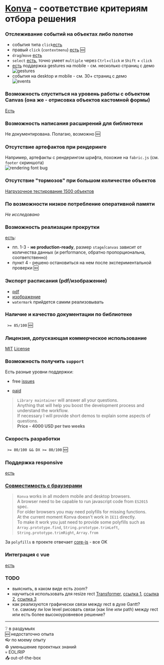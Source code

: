 # [Konva](https://konvajs.org/docs/sandbox/index.html) - соответствие критериям отбора решения

### Отслеживание событий на объектах либо полотне

-   события типа `click`[есть](https://konvajs.org/docs/events/Pointer_Events.html)
-   правый `click` (`contextmenu`) [есть](https://stackoverflow.com/questions/48837250/is-it-possible-to-catch-the-right-click-event-on-a-shape-group-in-konvajs) :new:
-   `drag`/`move` [есть](https://konvajs.org/docs/drag_and_drop/Drag_and_Drop.html)
-   `select` [есть](https://konvajs.org/docs/select_and_transform/Basic_demo.html), точно умеет `multiple` через `Ctrl`+`click` и `Shift` + `click`
-   [есть](https://konvajs.org/docs/sandbox/Gestures.html) поддержка gestures на mobile - см. несколько страниц с демо  
    ![gestures](http://dl3.joxi.net/drive/2023/05/23/0018/2688/1219200/00/4d821e18f9.jpg)
-   события на desktop и mobile - см. 30+ страниц с демо  
    ![events](http://dl4.joxi.net/drive/2023/05/23/0018/2688/1219200/00/68eaa05687.jpg)

### Возможность спуститься на уровень работы с объектом Canvas (она же - отрисовка объектов кастомной формы)

[Есть](https://konvajs.org/docs/shapes/Custom.html)

### Возможность написания расширений для библиотеки

Не документирована. Полагаю, возможно :new:

### Отсутствие артефактов при рендеринге

Например, артефакты с рендерингом шрифта, похожие на `fabric.js` (см. `footer` скриншота)  
![rendering font bug](https://i.gyazo.com/f7da9c4f4a96bc15c00d324e84e40408.gif)

### Отсутствие "тормозов" при большом количестве объектов

[Нагрузочное тестирование 1500 объектов](https://cakkypamucm.github.io/code-example/#/aircraft/flights/?aircraftsCount=30&flightsCount=50)

### По возможности низкое потребление оперативной памяти

_Не исследовано_

### Возможность реализации прокрутки

[есть](https://konvajs.org/docs/sandbox/Canvas_Scrolling.html):

-   пп. 1-3 - **не production-ready**, размер `stage`/`canvas` зависит от количества данных (и performance, обратно пропорциональна, соответственно)
-   пункт 4 - решено остановиться на нем после экспериментальной проверки :new:

### Экспорт расписания (pdf/изображение)

-   [pdf](https://konvajs.org/docs/sandbox/Canvas_to_PDF.html)
-   [изображение](https://konvajs.org/docs/data_and_serialization/High-Quality-Export.html)
-   `watermark` прийдется самим реализовывать

### Наличие и качество документации по библиотеке

` >= 85/100` :new:

### Лицензия, допускающая коммерческое использование

[MIT](https://github.com/konvajs/konva/blob/master/LICENSE) [License](https://github.com/konvajs/vue-konva/blob/master/LICENSE)

### Возможность получить `support`

Есть разные уровни поддержки:

-   free [issues](https://github.com/konvajs/konva/issues)

-   [paid](https://lavrton.com/consulting/#calls)

> `Library maintainer` will answer all your questions.  
> Anything that will help you boost the development process and understand the workflow.  
> If necessary I will provide short demos to explain some aspects of questions.  
> **Price - 4000 USD per two weeks**

### Скорость разработки

` >= 80/100 && DX >= 80/100` :new:

### Поддержка responsive

[есть](https://konvajs.org/docs/sandbox/Responsive_Canvas.html)

### [Совместимость с браузерами](https://konvajs.org/api/#toc2__anchor)

> `Konva` works in all modern mobile and desktop browsers.  
> A browser need to be capable to run javascript code from `ES2015` spec.  
> For older browsers you may need polyfills for missing functions.  
> At the current moment Konva doesn't work in `IE11` directly.  
> To make it work you just need to provide some polyfills such as  
> `Array.prototype.find`, `String.prototype.trimLeft`, `String.prototype.trimRight`, `Array.from`

За `polyfills` в проекте отвечает [core-js](https://github.com/zloirock/core-js) - все OK

### Интеграция с vue

[есть](https://www.highcharts.com/integrations/vue/)

### TODO

-   выяснить, в каком виде есть zoom?
-   научиться использовать для resize rect [Transformer](https://konvajs.org/docs/select_and_transform/Transformer_Styling.html),
    [ссылка 1](https://konvajs.org/docs/select_and_transform/Transform_Events.html), [ссылка 2](https://konvajs.org/docs/select_and_transform/Resize_Snaps.html),
    [ссылка 3](https://konvajs.org/docs/vue/Transformer.html)
-   как реализуются графически связи между rect в духе Gantt?  
    т.е. самому ли low level рисовать связи (как line или path) между rect или есть более высокоуровневое решение?

---

:grey_question: в раздумьях  
:new: недостаточно опыта  
:eyeglasses: по моему опыту  
:recycle: уменьшение проектных знаний  
:skull: EOL/RIP  
:outbox_tray: out-of-the-box
